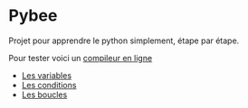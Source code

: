 # Pybee
Projet pour apprendre le python simplement, étape par étape.

Pour tester voici un [compileur en ligne](https://www.programiz.com/python-programming/online-compiler/)

- [Les variables](variables.md)
- [Les conditions](conditions.md)
- [Les boucles](boucles.md)



